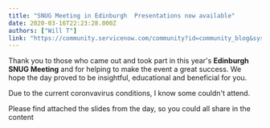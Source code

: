 ```yaml
---
title: "SNUG Meeting in Edinburgh  Presentations now available"
date: 2020-03-16T22:23:28.000Z
authors: ["Will T"]
link: "https://community.servicenow.com/community?id=community_blog&sys_id=74ef5ddadbaf48142be0a851ca9619c0"
---
```

<p>Thank you to those who came out and took part in this year&#39;s <strong>Edinburgh SNUG Meeting</strong> and for helping to make the event a great success. We hope the day proved to be insightful, educational and beneficial for you.</p>
<p>Due to the current coronvavirus conditions, I know some couldn&#39;t attend.</p>
<p>Please find attached the slides from the day, so you could all share in the content</p>